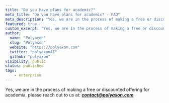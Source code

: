 ```yaml
---
title: "Do you have plans for academic?"
meta_title: "Do you have plans for academic? - FAQ"
meta_description: "Yes, we are in the process of making a free or discounted offering for academia."
featured: true
custom_excerpt: "Yes, we are in the process of making a free or discounted offering for academia."
author:
  name: "Polyaxon"
  slug: "Polyaxon"
  website: "https://polyaxon.com"
  twitter: "polyaxonAI"
  github: "polyaxon"
visibility: public
status: published
tags:
    - enterprise
---
```


Yes, we are in the process of making a free or discounted offering for academia, please reach out to us at: _**contact@polyaxon.com**_

